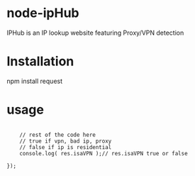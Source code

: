 # node-ipHub
IPHub is an IP lookup website featuring Proxy/VPN detection

# Installation

npm install request

# usage

```jsIPHub('192.168.1.1', 'your-x-key-here', function( res ){

    // rest of the code here
    // true if vpn, bad ip, proxy
    // false if ip is residential
    console.log( res.isaVPN );// res.isaVPN true or false

});
```


